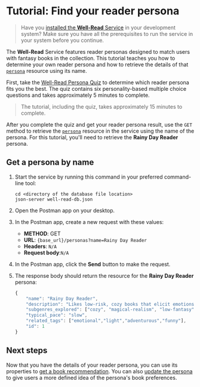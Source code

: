 # Tutorial: Find your reader persona

> Have you [installed the **Well-Read** Service](../service-prerequisites.md) in your development system?
> Make sure you have all the prerequisites to run the service in your system before you continue.

The **Well-Read** Service features reader personas designed to match users with fantasy books in the collection.
This tutorial teaches you how to determine your own reader persona and how to retrieve the details of that [`persona`](../api/persona.md) resource using its name.

First, take the [Well-Read Persona Quiz](https://form.typeform.com/to/ooSs9696) to determine which reader persona fits you the best. The quiz contains six personality-based multiple choice questions and takes approximately 5 minutes to complete.

>The tutorial, including the quiz, takes approximately 15 minutes to complete.

After you complete the quiz and get your reader persona result, use the `GET` method to retrieve the [`persona`](../api/persona.md) resource in the service using the name of the persona.
For this tutorial, you'll need to retrieve the **Rainy Day Reader** persona.

## Get a persona by name

1. Start the service by running this command in your preferred command-line tool:

    ```shell
    cd <directory of the database file location>
    json-server well-read-db.json
    ```

2. Open the Postman app on your desktop.
3. In the Postman app, create a new request with these values:
    * **METHOD**: GET
    * **URL**: `{base_url}/personas?name=Rainy Day Reader`
    * **Headers**: `N/A`
    * **Request body**:`N/A`

4. In the Postman app, click the **Send** button to make the request.
5. The response body should return the resource for the **Rainy Day Reader** persona:

    ```js
    {
        "name": "Rainy Day Reader",
        "description": "Likes low-risk, cozy books that elicit emotions of joy and wonder.",
        "subgenres_explored": ["cozy", "magical-realism", "low-fantasy"],
        "typical_pace": "slow",
        "related_tags": ["emotional","light","adventurous","funny"],
        "id": 1
    }
    ```

## Next steps

Now that you have the details of your reader persona, you can use its properties to [get a book recommendation](../index.md#get-started-with-a-quickstart-tutorial).
You can also [update the persona](update-a-reader-persona.md) to give users a more defined idea of the persona's book preferences.
